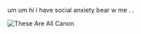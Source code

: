 um um hi i have social anxiety bear w me . .


![These Are All Canon](https://github.com/user-attachments/assets/67066963-bdb8-44c3-b601-edb44439b1ce)

